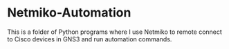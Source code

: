# Netmiko-Automation
This is a folder of Python programs where I use Netmiko to remote connect to Cisco devices in GNS3 and run automation commands.
